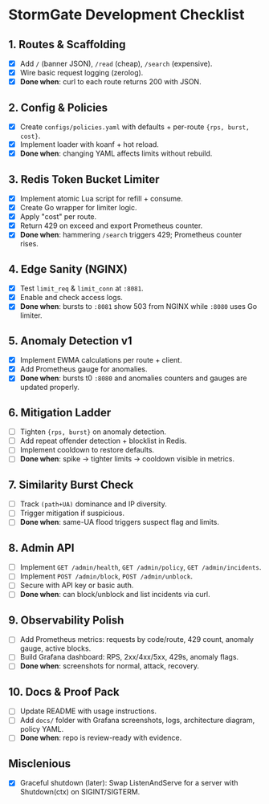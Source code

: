 # StormGate Development Checklist

## 1. Routes & Scaffolding
- [x] Add `/` (banner JSON), `/read` (cheap), `/search` (expensive).
- [x] Wire basic request logging (zerolog).
- [x] **Done when**: curl to each route returns 200 with JSON.

## 2. Config & Policies
- [x] Create `configs/policies.yaml` with defaults + per-route `{rps, burst, cost}`.
- [x] Implement loader with koanf + hot reload.
- [x] **Done when**: changing YAML affects limits without rebuild.

## 3. Redis Token Bucket Limiter
- [x] Implement atomic Lua script for refill + consume.
- [x] Create Go wrapper for limiter logic.
- [x] Apply "cost" per route.
- [x] Return 429 on exceed and export Prometheus counter.
- [x] **Done when**: hammering `/search` triggers 429; Prometheus counter rises.

## 4. Edge Sanity (NGINX)
- [x] Test `limit_req` & `limit_conn` at `:8081`.
- [x] Enable and check access logs.
- [x] **Done when**: bursts to `:8081` show 503 from NGINX while `:8080` uses Go limiter.

## 5. Anomaly Detection v1
- [x] Implement EWMA calculations per route + client.
- [x] Add Prometheus gauge for anomalies.
- [x] **Done when**: bursts t0 `:8080` and anomalies counters and gauges are updated properly.

## 6. Mitigation Ladder
- [ ] Tighten `{rps, burst}` on anomaly detection.
- [ ] Add repeat offender detection + blocklist in Redis.
- [ ] Implement cooldown to restore defaults.
- [ ] **Done when**: spike → tighter limits → cooldown visible in metrics.

## 7. Similarity Burst Check
- [ ] Track `(path+UA)` dominance and IP diversity.
- [ ] Trigger mitigation if suspicious.
- [ ] **Done when**: same-UA flood triggers suspect flag and limits.

## 8. Admin API
- [ ] Implement `GET /admin/health`, `GET /admin/policy`, `GET /admin/incidents`.
- [ ] Implement `POST /admin/block`, `POST /admin/unblock`.
- [ ] Secure with API key or basic auth.
- [ ] **Done when**: can block/unblock and list incidents via curl.

## 9. Observability Polish
- [ ] Add Prometheus metrics: requests by code/route, 429 count, anomaly gauge, active blocks.
- [ ] Build Grafana dashboard: RPS, 2xx/4xx/5xx, 429s, anomaly flags.
- [ ] **Done when**: screenshots for normal, attack, recovery.

## 10. Docs & Proof Pack
- [ ] Update README with usage instructions.
- [ ] Add `docs/` folder with Grafana screenshots, logs, architecture diagram, policy YAML.
- [ ] **Done when**: repo is review-ready with evidence.

## Misclenious

- [x] Graceful shutdown (later): Swap ListenAndServe for a server with Shutdown(ctx) on SIGINT/SIGTERM.

